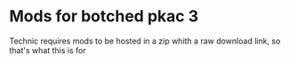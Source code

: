 # Mods for botched pkac 3

Technic requires mods to be hosted in a zip whith a raw download link, so that's what this is for